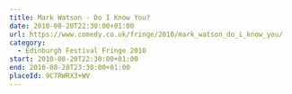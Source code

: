 ```yaml
---
title: Mark Watson - Do I Know You?
date: 2010-08-20T22:30:00+01:00
url: https://www.comedy.co.uk/fringe/2010/mark_watson_do_i_know_you/
category:
  - Edinburgh Festival Fringe 2010
start: 2010-08-20T22:30:00+01:00
end: 2010-08-20T23:30:00+01:00
placeId: 9C7RWRX3+WV
---
```

